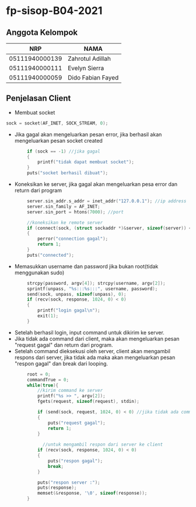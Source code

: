 # fp-sisop-B04-2021 #
## Anggota Kelompok ##

NRP | NAMA
------------- | -------------
05111940000139  | Zahrotul Adillah
05111940000111  | Evelyn Sierra
05111940000059  | Dido Fabian Fayed

## Penjelasan Client ##
- Membuat socket
```c
sock = socket(AF_INET, SOCK_STREAM, 0);
```
- Jika gagal akan mengeluarkan pesan error, jika berhasil akan mengeluarkan pesan socket created
```c
        if (sock == -1) //jika gagal
        {
            printf("tidak dapat membuat socket");
        }
        puts("socket berhasil dibuat");
```
- Koneksikan ke server, jika gagal akan mengeluarkan pesa error dan return dari program
```c
        server.sin_addr.s_addr = inet_addr("127.0.0.1"); //ip address
        server.sin_family = AF_INET;
        server.sin_port = htons(7000); //port

        //koneksikan ke remote server
        if (connect(sock, (struct sockaddr *)&server, sizeof(server)) < 0)
        {
            perror("connection gagal");
            return 1;
        }
        puts("connected");
```
- Memasukkan username dan password jika bukan root(tidak menggunakan sudo)
```c
        strcpy(password, argv[4]); strcpy(username, argv[2]); 
        sprintf(unpass, "%s:::%s:::", username, password);
        send(sock, unpass, sizeof(unpass), 0);
        if (recv(sock, response, 1024, 0) < 0)
        {
            printf("login gagal\n");
            exit(1);
        }
```
- Setelah berhasil login, input command untuk dikirim ke server. 
- Jika tidak ada command dari client, maka akan mengeluarkan pesan "request gagal" dan return dari program.
- Setelah command dieksekusi oleh server, client akan mengambil respons dari server, jika tidak ada maka akan mengeluarkan pesan "respon gagal" dan break dari looping.
```c
        root = 0;
        commandTrue = 0;
        while(true){
            //kirim command ke server
            printf("%s >> ", argv[2]);
            fgets(request, sizeof(request), stdin);

            if (send(sock, request, 1024, 0) < 0) //jika tidak ada command
            {
                puts("request gagal");
                return 1;
            }
	     
	          //untuk mengambil respon dari server ke client
            if (recv(sock, response, 1024, 0) < 0)
            {
                puts("respon gagal");
                break;
            }

            puts("respon server :");
            puts(response);
            memset(&response, '\0', sizeof(response));
        }
```
 
